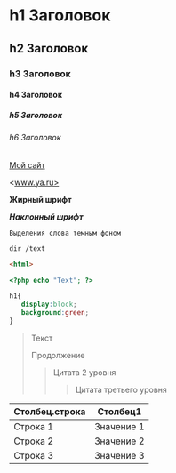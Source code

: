 h1 Заголовок
=============
h2 Заголовок
-------------
### h3 Заголовок
#### h4 Заголовок
##### h5 Заголовок
###### h6 Заголовок

[Мой сайт](http://ya.ru)

<www.ya.ru>

**Жирный шрифт**

***Наклонный шрифт***

`Выделения слова темным фоном`

    dir /text

```html
<html>
```

```php
<?php echo "Text"; ?>
```

```css
h1{
   display:block;
   background:green;
}
```

>Текст
>
>Продолжение
>>Цитата 2 уровня
>>>Цитата третьего уровня

Столбец.строка   |  Столбец1 
-----------------|------------
Строка 1         |  Значение 1 
Строка 2         |  Значение 2
Строка 3         |  Значение 3
